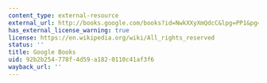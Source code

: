 ```yaml
---
content_type: external-resource
external_url: http://books.google.com/books?id=NwkXXyXmQdcC&lpg=PP1&pg=PA166#v=onepage&q&f=false
has_external_license_warning: true
license: https://en.wikipedia.org/wiki/All_rights_reserved
status: ''
title: Google Books
uid: 92b2b254-778f-4d59-a182-0110c41af3f6
wayback_url: ''
---
```

